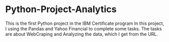 # Python-Project-Analytics
This is the first Python project in the IBM Certificate program
In this project, I using the Pandas and Yahoo Financial to complete some tasks.
The tasks are about WebCraping and Analyzing the data, which I get from the URL.

